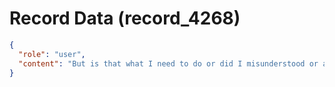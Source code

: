 # Record Data (record_4268)

```json
{
  "role": "user",
  "content": "But is that what I need to do or did I misunderstood or am catastrophizing my situation? Based on our conversation that looks like it.\n"
}
```
